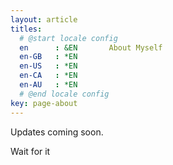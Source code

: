 ```yaml
---
layout: article
titles:
  # @start locale config
  en      : &EN       About Myself
  en-GB   : *EN
  en-US   : *EN
  en-CA   : *EN
  en-AU   : *EN
  # @end locale config
key: page-about
---
```


Updates coming soon. 


Wait for it
